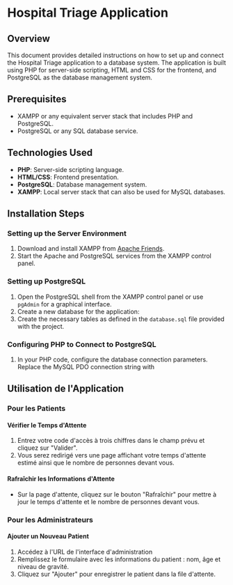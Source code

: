 # Hospital Triage Application

## Overview
This document provides detailed instructions on how to set up and connect the Hospital Triage application to a database system. The application is built using PHP for server-side scripting, HTML and CSS for the frontend, and PostgreSQL as the database management system.

## Prerequisites
- XAMPP or any equivalent server stack that includes PHP and PostgreSQL.
- PostgreSQL or any SQL database service.

## Technologies Used
- **PHP**: Server-side scripting language.
- **HTML/CSS**: Frontend presentation.
- **PostgreSQL**: Database management system.
- **XAMPP**: Local server stack that can also be used for MySQL databases.

## Installation Steps

### Setting up the Server Environment
1. Download and install XAMPP from [Apache Friends](https://www.apachefriends.org/index.html).
2. Start the Apache and PostgreSQL services from the XAMPP control panel.

### Setting up PostgreSQL
1. Open the PostgreSQL shell from the XAMPP control panel or use `pgAdmin` for a graphical interface.
2. Create a new database for the application:
3. Create the necessary tables as defined in the `database.sql` file provided with the project.

### Configuring PHP to Connect to PostgreSQL
1. In your PHP code, configure the database connection parameters. Replace the MySQL PDO connection string with

## Utilisation de l'Application

### Pour les Patients

#### Vérifier le Temps d'Attente
1. Entrez votre code d'accès à trois chiffres dans le champ prévu et cliquez sur "Valider".
2. Vous serez redirigé vers une page affichant votre temps d'attente estimé ainsi que le nombre de personnes devant vous.

#### Rafraîchir les Informations d'Attente
- Sur la page d'attente, cliquez sur le bouton "Rafraîchir" pour mettre à jour le temps d'attente et le nombre de personnes devant vous.

### Pour les Administrateurs

#### Ajouter un Nouveau Patient
1. Accédez à l'URL de l'interface d'administration
2. Remplissez le formulaire avec les informations du patient : nom, âge et niveau de gravité.
3. Cliquez sur "Ajouter" pour enregistrer le patient dans la file d'attente.





